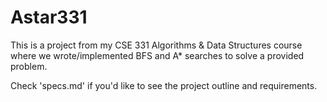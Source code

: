# Astar331
This is a project from my CSE 331 Algorithms &amp; Data Structures course where we wrote/implemented BFS and A* searches to solve a provided problem.

Check 'specs.md' if you'd like to see the project outline and requirements.
